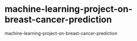 # machine-learning-project-on-breast-cancer-prediction
machine-learning-project-on-breast-cancer-prediction
